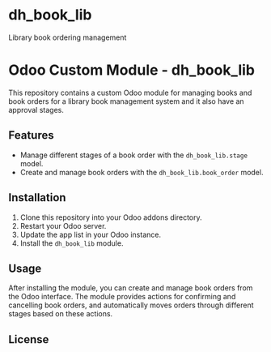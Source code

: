 # dh_book_lib
 Library book ordering management

# Odoo Custom Module - dh_book_lib

This repository contains a custom Odoo module for managing books and book orders for a library book management system and it also have an approval stages.

## Features

- Manage different stages of a book order with the `dh_book_lib.stage` model.
- Create and manage book orders with the `dh_book_lib.book_order` model.

## Installation

1. Clone this repository into your Odoo addons directory.
2. Restart your Odoo server.
3. Update the app list in your Odoo instance.
4. Install the `dh_book_lib` module.

## Usage

After installing the module, you can create and manage book orders from the Odoo interface. The module provides actions for confirming and cancelling book orders, and automatically moves orders through different stages based on these actions.


## License



